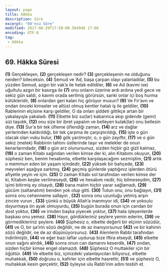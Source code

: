 ```yaml
---
layout: page
title: Hâkka
description: Sûre
excerpt: "69'ncu Sûre"
modified: 2017-08-29T17:50:00.564948 17:00
encoding: UTF-8
tag: 
 - Hâkka
---
```


## 69. Hâkka Sûresi

**(1)** Gerçekleşen,
**(2)** gerçekleşen nedir?
**(3)** gerçekleşenin ne olduğunu nerden? bileceksin.
**(4)** Semud ve ’Ad, başa çarpan olayı yalanladılar,
**(5)** bu yüzden Semud, azgın bir vak’a ile helak edildiler,
**(6)** ve Ad (kavmi ise) uğultulu azgın bir kasırga ile
**(7)** onu onların üzerine ardı ardına yedi gece ve sekiz gün saldı, o kavmi orada serilmiş görürsün, sanki onlar içi boş hurma kütükleridir,
**(8)** onlardan geri kalan hiç görüyor musun?
**(9)** Ve Fir’avn ve ondan önceki kimseler ve altüst olmuş kentler hatalı iş ile geldiler,
**(10)** Rablerinin elçisine karşı geldiler, O da onları şiddeti gittikçe artan bir yakalayışla yakaladı.
**(11)** Elbette biz su(lar) kabarınca akıp gidende (gemi) sizi taşıdık,
**(12)** onu size bir ibret yapalım ve belleyen kulak(lar) onu bellesin diye.
**(13)** Sur’a bir tek üfleme üflendiği zaman,
**(14)** arz ve dağlar yerlerinden kaldırıldığı, bir tek çarpma ile çarpıştırıldığı,
**(15)** işte o gün olacak olan vuku bulur,
**(16)** gök yarılmıştır, o, o gün zayıftır,
**(17)** ve o gün sekiz (melek)  Rabbinin tahtını üstlerinde taşır ve melekler de onun kenarlarındadır,
**(18)** o gün arz olunursunuz, sizden hiçbir giz gizli kalmaz,
**(19)** o zaman Kitabı sağından verilen kimse der ki, alın Kitabımı okuyun,
**(20)** süphesiz ben, benim hesabımla, elbette karşılaşacağımı sezmiştim, 
**(21)** artık o memmun eden bir yaşam içindedir,
**(22)** yüksek bir bahçede,
**(23)** meyveleri aşağıya sarkmış,
**(24)** geçmiş günlerde yaptığınız işlerden ötürü afiyetle yeyin ve için.
**(25)** O zaman Kitabı sol tarafından verilen kimse der ki, Kitabım keşke verilmeseydi,
**(26)** ve hesabım nedir, hiç bilmeseydim,
**(27)** işimi bitirmiş ey olsaydı,
**(28)** bana malım hiçbir yarar sağlamadı,
**(29)** gücüm (saltanatım) benden yok olup gitti.
**(30)** Tutun onu, onu bağlayın,
**(31)** sonra onu cehenneme sallayın ,
**(32)** sonra onu uzunluğu yetmiş arşın zincire vurun ,
**(33)** çünkü o büyük Allah’a inanmıyor idi,
**(34)** ve yoksulu doyurmaya ön ayak olmuyurdu,
**(35)** bugün burada onun için candan bir dost  yoktur,
**(36)** ve irinden başka yiyecek yoktur,
**(37)** hata işleyenlerde başkası onu yemez.
**(38)** Hayır, gördükleriniz şeylere yemin ederim,
**(39)** ve görmedikleriniz şeylere. 
**(40)** Şüphesiz o, elbette değerli bir elçinin sözüdür,
**(41)** ve O, bir şa’irin sözü değildir, ne de az inanıyorsunuz
**(42)** ve bir kahinin sözü değildir, ne de az düşünüyorsunuz.
**(43)** Alemlerin Rabbi tarafından indirilmiştir,
**(44)** ve eğer bazı laflar uydurup bize iftira etseydi,
**(45)** elbette onun sağını alırdık,
**(46)** sonra onun can damarını keserdik,
**(47)** ondan, sizden hiçbir kimse engel olamazdı.
**(48)** Şüphesiz O muttakiler için bir öğüttür.
**(49)** Ve elbette biz, içinizdeki yalanlayıcıları biliyoruz, elbette muhakkak,
**(50)** doğrusu o, kafirler için elbette hasrettir,
**(51)** ve şüphesiz O, muhakkak kesin gerçektir,
**(52)** öyleyse ulu Rabb'inin adını tesbih et. 
